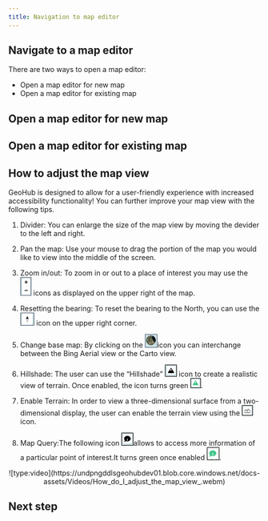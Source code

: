 ```yaml
---
title: Navigation to map editor
---
```


## Navigate to a map editor

There are two ways to open a map editor:

- Open a map editor for new map
- Open a map editor for existing map

## Open a map editor for new map

## Open a map editor for existing map

## How to adjust the map view

GeoHub is designed to allow for a user-friendly experience with increased accessibility functionality! You can further improve your map view with the following tips.

1. Divider: You can enlarge the size of the map view by moving the devider to the left and right.

2. Pan the map: Use your mouse to drag the portion of the map you would like to view into the middle of the screen.

3. Zoom in/out: To zoom in or out to a place of interest you may use the ![Map_Zoom_in_out.png](../assets/visualization/Map_Zoom_in_out.png) icons as displayed on the upper right of the map.

4. Resetting the bearing: To reset the bearing to the North, you can use the ![Map_reset_bearing.png](../assets/visualization/Map_reset_bearing.png) icon on the upper right corner.

5. Change base map: By clicking on the ![Map_Base_map.png](../assets/visualization/Map_Base_map.png)icon you can interchange between the Bing Aerial view or the Carto view.

6. Hillshade: The user can use the “Hillshade” ![Map_Hillshade_1.png](../assets/visualization/Map_Hillshade_1.png) icon to create a realistic view of terrain. Once enabled, the icon turns green ![Map_Hillshade_2.png](../assets/visualization/Map_Hillshade_2.png).

7. Enable Terrain: In order to view a three-dimensional surface from a two-dimensional display, the user can enable the terrain view using the ![Map_Terrain.png](../assets/visualization/Map_Terrain.png) icon.

8. Map Query:The following icon ![Map_Information.png](../assets/visualization/Map_Information.png)allows to access more information of a particular point of interest.It turns green once enabled ![Map_Information.png](../assets/visualization/Map_Information1.png).

<center> ![type:video](https://undpngddlsgeohubdev01.blob.core.windows.net/docs-assets/Videos/How_do_I_adjust_the_map_view_.webm)</center>

## Next step
